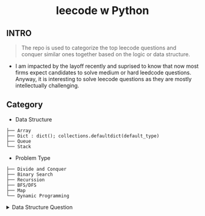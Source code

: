 <h1 align="center">leecode w Python</a></h1>

## INTRO
> The repo is used to categorize the top leecode questions and conquer similar ones together based on the logic or data structure. 

* I am impacted by the layoff recently and suprised to know that now most firms expect candidates to solve medium or hard leedcode questions. Anyway, it is interesting to solve leecode questions as they are mostly intellectually challenging. 


## Category
* Data Structure
```
├── Array    
├── Dict : dict(); collections.defaultdict(default_type)   
├── Queue       
└── Stack          

```

* Problem Type
```
├── Divide and Conquer    
├── Binary Search  
├── Recurssion     
├── BFS/DFS
├── Map
└── Dynamic Programming      

```
<details>
<summary>Data Structure Question</summary>

- BFS/DFS
- Divide and Conquer    
- Binary Search  
- Recurssion     
- BFS/DFS
- Map
- Dynamic Programming 
